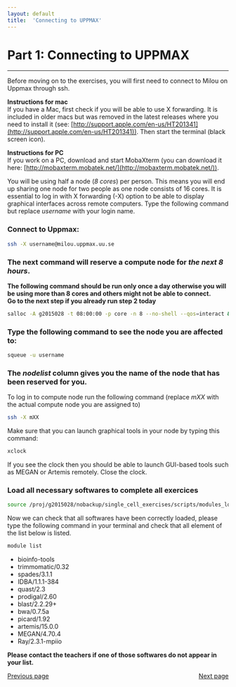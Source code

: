 ```yaml
---
layout: default
title:  'Connecting to UPPMAX'
---
```


# Part 1: Connecting to UPPMAX  
---

Before moving on to the exercises, you will first need to connect to Milou on Uppmax through ssh.   

**Instructions for mac**  
If you have a Mac, first check if you will be able to use X forwarding. 
It is included in older macs but was removed in the latest releases where you need to install it (see: [http://support.apple.com/en-us/HT201341](http://support.apple.com/en-us/HT201341)). 
Then start the terminal (black screen icon). 

**Instructions for PC**  
If you work on a PC, download and start MobaXterm (you can download it here: [http://mobaxterm.mobatek.net/](http://mobaxterm.mobatek.net/)).  


You will be using half a node (*8 cores*) per person. This means you will end up sharing one node for two people as one node consists of 16 cores.
It is essential to log in with X forwarding (-X) option to be able to display graphical interfaces across remote computers.
Type the following command but replace *username* with your login name.  

### Connect to Uppmax:

```sh
ssh -X username@milou.uppmax.uu.se
```

### The next command will reserve a compute node for *the next 8 hours*.  
**The following command should be run only once a day otherwise you will be using more than 8 cores and others might not be able to connect.  
Go to the next step if you already run step 2 today**  

```sh
salloc -A g2015028 -t 08:00:00 -p core -n 8 --no-shell --qos=interact &
```

### Type the following command to see the node you are affected to: 

```sh
squeue -u username
```

### The *nodelist* column gives you the name of the node that has been reserved for you.  
To log in to compute node run the following command (replace *mXX* with the actual compute node you are assigned to)  

```sh
ssh -X mXX
```

Make sure that you can launch graphical tools in your node by typing this command:  

```sh
xclock
```

If you see the clock then you should be able to launch GUI-based tools such as MEGAN or Artemis remotely. Close the clock.

### Load all necessary softwares to complete all exercices  
```sh
source /proj/g2015028/nobackup/single_cell_exercises/scripts/modules_load
```

Now we can check that all softwares have been correctly loaded, please type the following command in your terminal and check that all element of the list below is listed.  

```sh
module list
```

* bioinfo-tools
* trimmomatic/0.32
* spades/3.1.1
* IDBA/1.1.1-384
* quast/2.3
* prodigal/2.60
* blast/2.2.29+
* bwa/0.7.5a
* picard/1.92
* artemis/15.0.0
* MEGAN/4.70.4
* Ray/2.3.1-mpiio

**Please contact the teachers if one of those softwares do not appear in your list.**


<div>
 <span style="float:left"><a class="btn btn-primary" href="sc_genome_assembly"> Previous page</a></span>
 <span style="float:right"><a class="btn btn-primary" href="scg_part2"> Next page</a></span>
</div>

<!---
Next, before you are able to use a specific bioinformatics tool it needs to be first loaded using the 'module load' command.  
For example, You can view the list of available modules by typing:  
```bash
module avail
```
This will list all the basic tools available but you won't see any bioinformatics tools available.  
Type q to return to the command prompt. To see the bioinformatics tools installed on Milou, type:  
```bash
module load bioinfo-tools
```
Then type:  
```bash
module avail
```
Now, you will see the bioinformatics tools installed on Milou that are categorized by the type of main tasks they perform.  
-->
